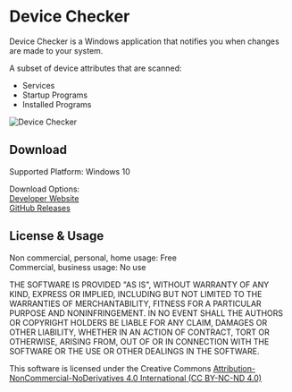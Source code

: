 # Device Checker

Device Checker is a Windows application that notifies you when changes are made to your system.

A subset of device attributes that are scanned:

- Services
- Startup Programs
- Installed Programs

![Device Checker](https://shayConcepts.com/img/device-checker-preview-large.png)

## Download

Supported Platform: Windows 10

Download Options:  
[Developer Website](http://shayConcepts.com)  
[GitHub Releases](https://github.com/shayConcepts/device-checker/releases)  

## License & Usage

Non commercial, personal, home usage: Free  
Commercial, business usage: No use


THE SOFTWARE IS PROVIDED "AS IS", WITHOUT WARRANTY OF ANY KIND, EXPRESS OR IMPLIED, INCLUDING BUT NOT LIMITED TO THE WARRANTIES OF MERCHANTABILITY, FITNESS FOR A PARTICULAR PURPOSE AND NONINFRINGEMENT. IN NO EVENT SHALL THE AUTHORS OR COPYRIGHT HOLDERS BE LIABLE FOR ANY CLAIM, DAMAGES OR OTHER LIABILITY, WHETHER IN AN ACTION OF CONTRACT, TORT OR OTHERWISE, ARISING FROM, OUT OF OR IN CONNECTION WITH THE SOFTWARE OR THE USE OR OTHER DEALINGS IN THE SOFTWARE.  

This software is licensed under the Creative Commons [Attribution-NonCommercial-NoDerivatives 4.0 International (CC BY-NC-ND 4.0)](https://creativecommons.org/licenses/by-nc-nd/4.0/legalcode)